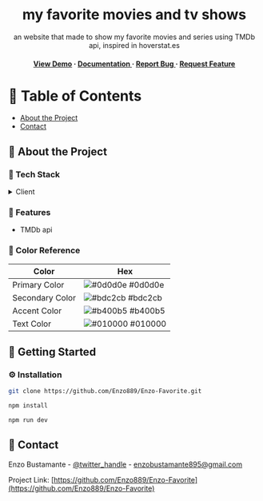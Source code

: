<div align='center'>

<h1>my favorite movies and tv shows</h1>
<p>an website that made to show my favorite movies and series using TMDb api, inspired in hoverstat.es</p>

<h4> <a href=enzofavorite.vercel.app>View Demo</a> <span> · </span> <a href="https://github.com/Enzo889/Enzofavorite/blob/master/README.md"> Documentation </a> <span> · </span> <a href="https://github.com/Enzo889/Enzofavorite/issues"> Report Bug </a> <span> · </span> <a href="https://github.com/Enzo889/Enzofavorite/issues"> Request Feature </a> </h4>


</div>

# :notebook_with_decorative_cover: Table of Contents

- [About the Project](#star2-about-the-project)
- [Contact](#handshake-contact)


## :star2: About the Project
### :space_invader: Tech Stack
<details> <summary>Client</summary> <ul>
<li><a href="">React</a></li>
</ul> </details>

### :dart: Features
- TMDb api


### :art: Color Reference
| Color | Hex |
| --------------- | ---------------------------------------------------------------- |
| Primary Color | ![#0d0d0e](https://via.placeholder.com/10/0d0d0e?text=+) #0d0d0e |
| Secondary Color | ![#bdc2cb](https://via.placeholder.com/10/bdc2cb?text=+) #bdc2cb |
| Accent Color | ![#b400b5](https://via.placeholder.com/10/b400b5?text=+) #b400b5 |
| Text Color | ![#010000](https://via.placeholder.com/10/010000?text=+) #010000 |

## :toolbox: Getting Started

### :gear: Installation


```bash
git clone https://github.com/Enzo889/Enzo-Favorite.git
```

```bash
npm install
```

```bash
npm run dev
```


## :handshake: Contact

Enzo Bustamante - [@twitter_handle](https://twitter.com/enzonicolas24) - enzobustamante895@gmail.com

Project Link: [https://github.com/Enzo889/Enzo-Favorite](https://github.com/Enzo889/Enzo-Favorite)

